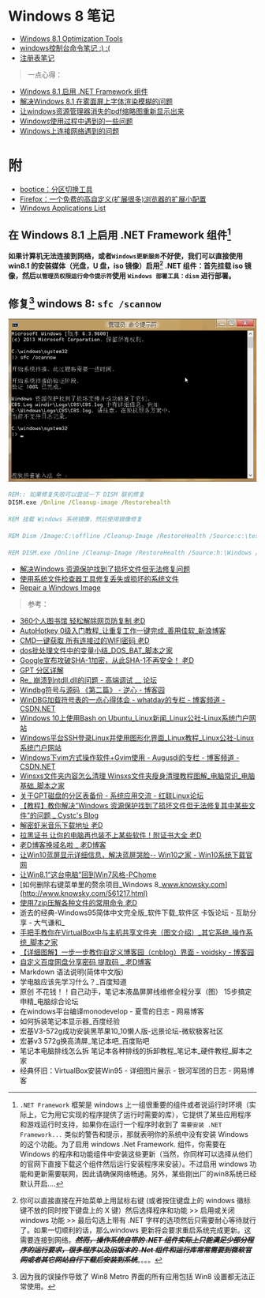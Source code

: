 <link href="../css/style.css" rel="stylesheet" type="text/css" />

# Windows 8 笔记

+ [Windows 8.1 Optimization Tools](windows_tools.md)
+ [windows控制台命令笔记 :) :(](windows_cmd.md)
+ [注册表笔记](regedit.md)

> 一点心得：

+ [Windows 8.1 启用 .NET Framework 组件](Windows8.1启用.NET3.0和4.0组件.md)
+ [解决Windows 8.1 在雾面屏上字体渲染模糊的问题](win_font.md)
+ [让windows资源管理器消失的pdf缩略图重新显示出来](让windows资源管理器消失的pdf缩略图重新显示出来.md)
+ [Windows使用过程中遇到的一些问题](Windows使用过程中遇到的一些问题.md)
+ [Windows上连接网络遇到的问题](Windows上连接网络遇到的问题.md)

# 附

+ [bootice：分区切换工具](bootice.md)
+ [Firefox：一个免费的高自定义(扩展很多)浏览器的扩展小配置](firefox.md)
+ [Windows Applications List](programfiles.md)

## 在 Windows 8.1 上启用 .NET Framework 组件[^.net]

**如果计算机无法连接到网络，或者`Windows更新服务`不好使，我们可以直接使用 win8.1 的安装媒体（光盘，U 盘，iso 镜像）启用[^method] .NET 组件：首先挂载 iso 镜像，然后`以管理员权限运行命令提示符`使用 `Windows 部署工具：dism` 进行部署。**

[^.net]: `.NET Framework` 框架是 windows 上一组很重要的组件或者说运行时环境（实际上，它为用它实现的程序提供了运行时需要的库），它提供了某些应用程序和游戏运行时支持，如果你在运行一个程序时收到了 `需要安装 .NET Framework...` 类似的警告和提示，那就表明你的系统中没有安装 Windows 的这个功能。为了启用 windows  .Net Framework. 组件，你需要在 Windows 的程序和功能组件中安装这些更新（当然，你同样可以选择从他们的官网下直接下载这个组件然后运行安装程序来安装）。不过启用 windows 功能和更新需要联网，因此请确保网络畅通。另外，某些刚出厂的win8系统已经默认开启....

[^method]: 你可以直接直接在开始菜单上用鼠标右键 (或者按住键盘上的 windows 徽标键不放的同时按下键盘上的 X 键）然后选择程序和功能 >> 启用或关闭windows 功能 >> 最后勾选上带有 .NET 字样的选项然后只需要耐心等待就行了。如果一切顺利的话，那么windows 更新将会要求重启系统完成更新。这需要连接到网络。~~***然而，操作系统自带的 .NET 组件实际上只能满足少部分程序的运行要求，很多程序以及旧版本的 .Net 组件和运行库常常需要到微软官网或者其它网站自行下载后安装到系统***~~。。。。

## 修复[^repier] windows 8: `sfc /scannow`

![](images/1548505975_5924.png)

```cmd
REM:: 如果修复失败可以尝试一下 DISM 联机修复
DISM.exe /Online /Cleanup-image /Restorehealth

REM 挂载 Windows 系统镜像，然后使用镜像修复

REM Dism /Image:C:\offline /Cleanup-Image /RestoreHealth /Source:c:\test\mount\windows

REM DISM.exe /Online /Cleanup-Image /RestoreHealth /Source:h:\Windows /LimitAccess
```

+ [解决Windows 资源保护找到了损坏文件但无法修复问题](https://wangye.org/blog/archives/1081/)
+ [使用系统文件检查器工具修复丢失或损坏的系统文件](https://support.microsoft.com/zh-cn/help/929833/use-the-system-file-checker-tool-to-repair-missing-or-corrupted-system)
+ [Repair a Windows Image](http://technet.microsoft.com/zh-cn/library/hh824869.aspx)

> 参考：

+ [360个人图书馆 轻松解除网页防复制  老D](https://laod.cn/black-technology/360doc-copy.html)
+ [AutoHotkey 0级入门教程_让重复工作一键完成_善用佳软_新浪博客](http://blog.sina.com.cn/s/blog_46dac66f010005g7.html)
+ [CMD一键获取 所有连接过的WIFI密码  老D](https://laod.cn/black-technology/cmd-obtain-wifi-password.html)
+ [dos批处理文件中的变量小结_DOS_BAT_脚本之家](http://www.jb51.net/article/49196.htm)
+ [Google宣布攻破SHA-1加密，从此SHA-1不再安全！  老D](https://laod.cn/news/google-sha-1.html)
+ [GPT 分区详解 ](http://www.jinbuguo.com/storage/gpt.html)
+ [Re_ 崩溃到ntdll.dll的问题 - 高端调试 __ 论坛](http://advdbg.org/forums/5776/ShowPost.aspx)
+ [Windbg符号与源码 《第二篇》 - 逆心 - 博客园](http://www.cnblogs.com/kissdodog/p/3729396.html)
+ [WinDBG加载符号表的一点心得体会 - whatday的专栏 - 博客频道 - CSDN.NET](http://blog.csdn.net/whatday/article/details/7100292)
+ [Windows 10上使用Bash on Ubuntu_Linux新闻_Linux公社-Linux系统门户网站](http://www.linuxidc.com/Linux/2016-04/130016.htm)
+ [Windows平台SSH登录Linux并使用图形化界面_Linux教程_Linux公社-Linux系统门户网站](http://www.linuxidc.com/Linux/2011-09/42340.htm)
+ [Windows下vim方式操作软件+Gvim使用 - Augusdi的专栏 - 博客频道 - CSDN.NET](http://blog.csdn.net/augusdi/article/details/43970341)
+ [Winsxs文件夹内容怎么清理 Winsxs文件夹瘦身清理教程图解_电脑常识_电脑基础_脚本之家](http://www.jb51.net/diannaojichu/164281.html)
+ [关于GPT磁盘的分区表备份 - 系统应用交流 - 红联Linux论坛](http://www.linuxdiyf.com/bbs/thread-310996-1-1.html)
+ [【教程】教你解决“Windows 资源保护找到了损坏文件但无法修复其中某些文件”的问题 _ Cystc's Blog](http://www.cystc.org/?p=2827)
+ [解密虾米音乐下载地址  老D](https://laod.cn/free/xiami-music.html)
+ [拉黑证书 让你的电脑再也装不上某些软件！附证书大全  老D](https://laod.cn/black-technology/pull-the-black-certificate.html)
+ [老D博客换域名啦 _ 老D博客](https://laod.cn/journal/cn-or-org.html)
+ [让Win10蓝屏显示详细信息，解决蓝屏哭脸-- Win10之家 - Win10系统下载官网](http://www.62hx.com/zixun/1101.html)
+ [让Win8.1“这台电脑”回到Win7风格-PChome](http://article.pchome.net/content-1678993.html)
+ [如何删除右键菜单里的赘余项目_Windows 8_www.knowsky.com](http://www.knowsky.com/561217.html)
+ [使用7zip压解各种文件的常用命令  老D](https://laod.cn/tools/7zip-jieya-mingling.html)
+ 逝去的经典-Windows95简体中文完全版_软件下载_软件区 卡饭论坛 - 互助分享 - 大气谦和_
+ [手把手教你在VirtualBox中与主机共享文件夹（图文介绍）_其它系统_操作系统_脚本之家](http://www.jb51.net/os/other/514409.html)
+ [【详细图解】一步一步教你自定义博客园（cnblog）界面 - voidsky - 博客园](http://www.cnblogs.com/voidsky/p/5490220.html)
+ [自定义百度网盘分享密码 提取码 _ 老D博客](https://laod.cn/black-technology/baidu-wangpan-tiquma.html)
+ Markdown 语法说明(简体中文版)
+ 学电脑应该先学习什么？_百度知道
+ 原创 不花钱！！自己动手，笔记本液晶屏屏线维修全程分享（图） 15步搞定 申精_电脑综合论坛
+ 在windows平台编译monodevelop - 夏雪的日志 - 网易博客
+ 如何拆装笔记本显示器_百度经验
+ 宏基V3-572g成功安装黑苹果10_10懒人版-远景论坛-微软极客社区
+ 宏碁v3 572g换高清屏_笔记本吧_百度贴吧
+ 笔记本电脑排线怎么拆 笔记本各种排线的拆卸教程_笔记本_硬件教程_脚本之家
+ 经典怀旧：VirtualBox安装Win95 - 详细图片展示 - 银河军团的日志 - 网易博客

[^repier]: 因为我的误操作导致了 Win8 Metro 界面的所有应用包括 Win8 设置都无法正常使用。
<link href="../css/style.css" rel="stylesheet" type="text/css" />

